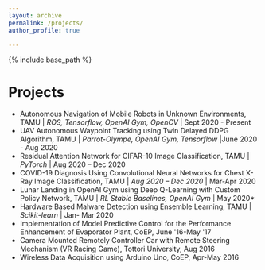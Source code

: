 ```yaml
---
layout: archive
permalink: /projects/
author_profile: true

---
```


{% include base_path %}

Projects
======
* Autonomous Navigation of Mobile Robots in Unknown Environments, TAMU \| *ROS, Tensorflow, OpenAI Gym, OpenCV* \| Sept 2020 - Present
* UAV Autonomous Waypoint Tracking using Twin Delayed DDPG Algorithm, TAMU \| *Parrot-Olympe, OpenAI Gym, Tensorflow* \|June 2020 - Aug 2020 
* Residual Attention Network for CIFAR-10 Image Classification, TAMU \| *PyTorch* \| Aug 2020 – Dec 2020
* COVID-19 Diagnosis Using Convolutional Neural Networks for Chest X-Ray Image Classification, TAMU \| *Aug 2020 – Dec 2020* \|  Mar-Apr 2020
* Lunar Landing in OpenAI Gym using Deep Q-Learning with Custom Policy Network, TAMU \| *RL Stable Baselines, OpenAI Gym* \|  May 2020* 
* Hardware Based Malware Detection using Ensemble Learning, TAMU \| *Scikit-learn* \|  Jan- Mar 2020
* Implementation of Model Predictive Control for the Performance Enhancement of Evaporator Plant, CoEP, June '16-May '17
* Camera Mounted Remotely Controller Car with Remote Steering Mechanism (VR Racing Game), Tottori University, Aug 2016
* Wireless Data Acquisition using Arduino Uno, CoEP, Apr-May 2016


  


  

